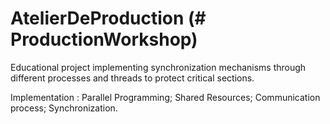 # AtelierDeProduction (# ProductionWorkshop)

Educational project implementing synchronization mechanisms through different processes and threads to protect critical sections.

Implementation :
Parallel Programming; Shared Resources; Communication process; Synchronization.
